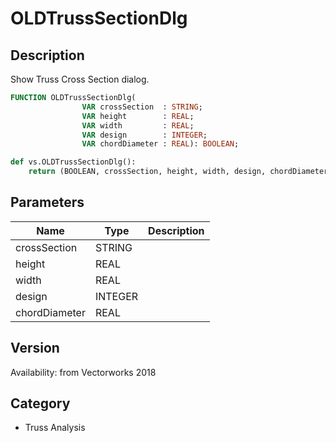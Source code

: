 # OLDTrussSectionDlg

## Description
Show Truss Cross Section dialog.

```pascal
FUNCTION OLDTrussSectionDlg(
				VAR crossSection  : STRING;
				VAR height        : REAL;
				VAR width         : REAL;
				VAR design        : INTEGER;
				VAR chordDiameter : REAL): BOOLEAN;
```

```python
def vs.OLDTrussSectionDlg():
    return (BOOLEAN, crossSection, height, width, design, chordDiameter)
```

## Parameters
|Name|Type|Description|
|---|---|---|
|crossSection|STRING|   |
|height|REAL|   |
|width|REAL|   |
|design|INTEGER|   |
|chordDiameter|REAL|   |

## Version
Availability: from Vectorworks 2018

## Category
* Truss Analysis

